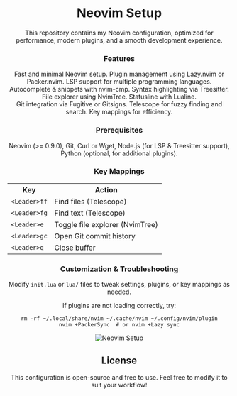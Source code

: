 <h1 align="center">Neovim Setup</h1>

<p align="center">This repository contains my Neovim configuration, optimized for performance, modern plugins, and a smooth development experience.</p>

<h3 align="center">Features</h3>
<p align="center">
  Fast and minimal Neovim setup. Plugin management using Lazy.nvim or Packer.nvim. LSP support for multiple programming languages.<br>
  Autocomplete & snippets with nvim-cmp. Syntax highlighting via Treesitter. File explorer using NvimTree. Statusline with Lualine.<br>
  Git integration via Fugitive or Gitsigns. Telescope for fuzzy finding and search. Key mappings for efficiency.
</p>

<h3 align="center">Prerequisites</h3>
<p align="center">
  Neovim (>= 0.9.0), Git, Curl or Wget, Node.js (for LSP & Treesitter support), Python (optional, for additional plugins).
</p>

<h3 align="center">Key Mappings</h3>
<p align="center">
<table align="center">
  <tr>
    <th>Key</th>
    <th>Action</th>
  </tr>
  <tr>
    <td><code>&lt;Leader&gt;ff</code></td>
    <td>Find files (Telescope)</td>
  </tr>
  <tr>
    <td><code>&lt;Leader&gt;fg</code></td>
    <td>Find text (Telescope)</td>
  </tr>
  <tr>
    <td><code>&lt;Leader&gt;e</code></td>
    <td>Toggle file explorer (NvimTree)</td>
  </tr>
  <tr>
    <td><code>&lt;Leader&gt;gc</code></td>
    <td>Open Git commit history</td>
  </tr>
  <tr>
    <td><code>&lt;Leader&gt;q</code></td>
    <td>Close buffer</td>
  </tr>
</table>
</p>

<h3 align="center">Customization & Troubleshooting</h3>
<p align="center">Modify <code>init.lua</code> or <code>lua/</code> files to tweak settings, plugins, or key mappings as needed.</p>
<p align="center">If plugins are not loading correctly, try:</p>
<pre align="center"><code>rm -rf ~/.local/share/nvim ~/.cache/nvim ~/.config/nvim/plugin
nvim +PackerSync  # or nvim +Lazy sync
</code></pre>

<p align="center"><img src="https://github.com/JoshuaThadi/NeoVim/blob/main/Screenshot%202025-02-09%20112016.png" alt="Neovim Setup"></p>

<h2 align="center">License</h2>
<p align="center">This configuration is open-source and free to use. Feel free to modify it to suit your workflow!</p>
